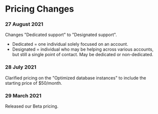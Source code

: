 # Pricing Changes

### 27 August 2021

Changes "Dedicated support" to "Designated support".

- Dedicated = one individual solely focused on an account. 
- Designated = individual who may be helping across various accounts, but still a single point of contact. May be dedicated or non-dedicated.

### 28 July 2021

Clarified pricing on the "Optimized database instances" to include the starting price
of $50/month.

### 29 March 2021

Released our Beta pricing.